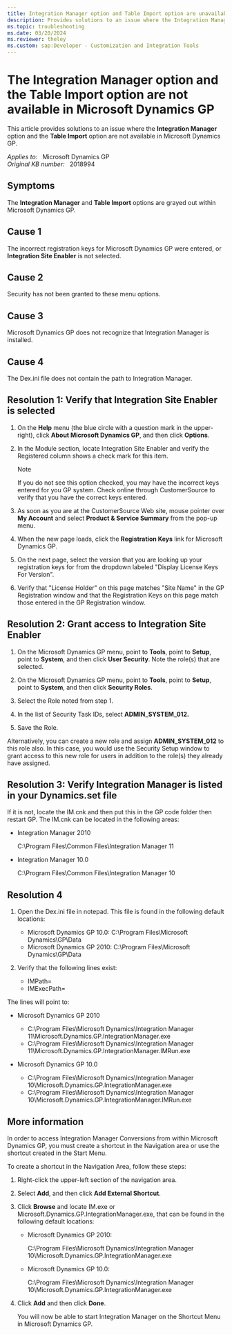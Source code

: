 ```yaml
---
title: Integration Manager option and Table Import option are unavailable in Microsoft Dynamics GP
description: Provides solutions to an issue where the Integration Manager option and the Table Import option are not available in Microsoft Dynamics GP.
ms.topic: troubleshooting
ms.date: 03/20/2024
ms.reviewer: theley
ms.custom: sap:Developer - Customization and Integration Tools
---
```

# The Integration Manager option and the Table Import option are not available in Microsoft Dynamics GP

This article provides solutions to an issue where the **Integration Manager** option and the **Table Import** option are not available in Microsoft Dynamics GP.

_Applies to:_ &nbsp; Microsoft Dynamics GP  
_Original KB number:_ &nbsp; 2018994

## Symptoms

The **Integration Manager** and **Table Import** options are grayed out within Microsoft Dynamics GP.

## Cause 1

The incorrect registration keys for Microsoft Dynamics GP were entered, or **Integration Site Enabler** is not selected.

## Cause 2  

Security has not been granted to these menu options.

## Cause 3

Microsoft Dynamics GP does not recognize that Integration Manager is installed.  

## Cause 4  

The Dex.ini file does not contain the path to Integration Manager.

## Resolution 1: Verify that Integration Site Enabler is selected

1. On the **Help** menu (the blue circle with a question mark in the upper-right), click **About Microsoft Dynamics GP**, and then click **Options**.

2. In the Module section, locate Integration Site Enabler and verify the Registered column shows a check mark for this item.

    > [!NOTE]
    > If you do not see this option checked, you may have the incorrect keys entered for you GP system. Check online through CustomerSource to verify that you have the correct keys entered.

3. As soon as you are at the CustomerSource Web site, mouse pointer over **My Account** and select **Product & Service Summary** from the pop-up menu.

4. When the new page loads, click the **Registration Keys** link for Microsoft Dynamics GP.

5. On the next page, select the version that you are looking up your registration keys for from the dropdown labeled "Display License Keys For Version".

6. Verify that "License Holder" on this page matches "Site Name" in the GP Registration window and that the Registration Keys on this page match those entered in the GP Registration window.

## Resolution 2: Grant access to Integration Site Enabler  

1. On the Microsoft Dynamics GP menu, point to **Tools**, point to **Setup**, point to **System**, and then click **User Security**. Note the role(s) that are selected.

2. On the Microsoft Dynamics GP menu, point to **Tools**, point to **Setup**, point to **System**, and then click **Security Roles**.

3. Select the Role noted from step 1.

4. In the list of Security Task IDs, select **ADMIN_SYSTEM_012.**  

5. Save the Role.

Alternatively, you can create a new role and assign **ADMIN_SYSTEM_012** to this role also. In this case, you would use the Security Setup window to grant access to this new role for users in addition to the role(s) they already have assigned.

## Resolution 3: Verify Integration Manager is listed in your Dynamics.set file

If it is not, locate the IM.cnk and then put this in the GP code folder then restart GP. The IM.cnk can be located in the following areas:  

- Integration Manager 2010

    C:\\Program Files\\Common Files\\Integration Manager 11
- Integration Manager 10.0

    C:\\Program Files\\Common Files\\Integration Manager 10

## Resolution 4

1. Open the Dex.ini file in notepad. This file is found in the following default locations:

    - Microsoft Dynamics GP 10.0: C:\\Program Files\\Microsoft Dynamics\\GP\\Data
    - Microsoft Dynamics GP 2010: C:\\Program Files\\Microsoft Dynamics\\GP\\Data

2. Verify that the following lines exist:

    - IMPath=
    - IMExecPath=  

The lines will point to:  

- Microsoft Dynamics GP 2010

  - C:\\Program Files\\Microsoft Dynamics\\Integration Manager 11\\Microsoft.Dynamics.GP.IntegrationManager.exe
  - C:\\Program Files\\Microsoft Dynamics\\Integration Manager 11\\Microsoft.Dynamics.GP.IntegrationManager.IMRun.exe

- Microsoft Dynamics GP 10.0

  - C:\\Program Files\\Microsoft Dynamics\\Integration Manager 10\\Microsoft.Dynamics.GP.IntegrationManager.exe  
  - C:\\Program Files\\Microsoft Dynamics\\Integration Manager 10\\Microsoft.Dynamics.GP.IntegrationManager.IMRun.exe  

## More information

In order to access Integration Manager Conversions from within Microsoft Dynamics GP, you must create a shortcut in the Navigation area or use the shortcut created in the Start Menu.  

To create a shortcut in the Navigation Area, follow these steps:

1. Right-click the upper-left section of the navigation area.

2. Select **Add**, and then click **Add External Shortcut**.

3. Click **Browse** and locate IM.exe or Microsoft.Dynamics.GP.IntegrationManager.exe, that can be found in the following default locations:

    - Microsoft Dynamics GP 2010:

        C:\\Program Files\\Microsoft Dynamics\\Integration Manager 10\\Microsoft.Dynamics.GP.IntegrationManager.exe  

    - Microsoft Dynamics GP 10.0:

        C:\\Program Files\\Microsoft Dynamics\\Integration Manager 10\\Microsoft.Dynamics.GP.IntegrationManager.exe

4. Click **Add** and then click **Done**.

    You will now be able to start Integration Manager on the Shortcut Menu in Microsoft Dynamics GP.
